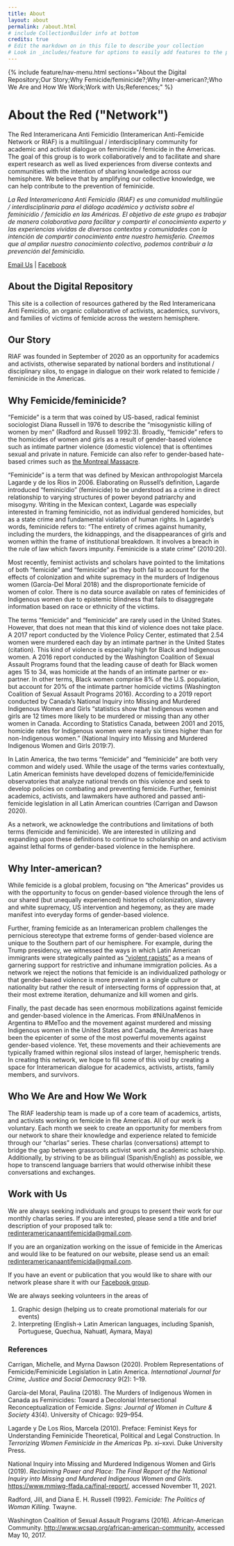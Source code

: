 ```yaml
---
title: About
layout: about
permalink: /about.html
# include CollectionBuilder info at bottom
credits: true
# Edit the markdown on in this file to describe your collection
# Look in _includes/feature for options to easily add features to the page
---
```


{% include feature/nav-menu.html sections="About the Digital Repository;Our Story;Why Femicide/feminicide?;Why Inter-american?;Who We Are and How We Work;Work with Us;References;" %}

# About the Red ("Network")

The Red Interamericana Anti Femicidio (Interamerican Anti-Femicide Network or RIAF) is a multilingual / interdisciplinary community for academic and activist dialogue on feminicide / femicide in the Americas. The goal of this group is to work collaboratively and to facilitate and share expert research as well as lived experiences from diverse contexts and communities with the intention of sharing knowledge across our hemisphere. We believe that by amplifying our collective knowledge, we can help contribute to the prevention of feminicide.

*La Red Interamericana Anti Femicidio (RIAF) es una comunidad multilingüe / interdisciplinaria para el diálogo académico y activista sobre el feminicidio / femicidio en las Américas. El objetivo de este grupo es trabajar de manera colaborativa para facilitar y compartir el conocimiento experto y las experiencias vividas de diversos contextos y comunidades con la intención de compartir conocimiento entre nuestro hemisferio. Creemos que al ampliar nuestro conocimiento colectivo, podemos contribuir a la prevención del feminicidio.*

[Email Us](mailto:redinteramericanaantifemicida@gmail.com)      |
[Facebook](https://www.facebook.com/groups/369231124607099)


## About the Digital Repository

This site is a collection of resources gathered by the Red Interamericana Anti Femicidio, an organic collaborative of activists, academics, survivors, and families of victims of femicide across the western hemisphere. 


## Our Story

RIAF was founded in September of 2020 as an opportunity for academics and activists, otherwise separated by national borders and institutional / disciplinary silos, to engage in dialogue on their work related to femicide / feminicide in the Americas.

## Why Femicide/feminicide?

“Femicide” is a term that was coined by US-based, radical feminist sociologist Diana Russell in 1976 to describe the “misogynistic killing of women by men” (Radford and Russell 1992:3). Broadly, “femicide” refers to the homicides of women and girls as a result of gender-based violence such as intimate partner violence (domestic violence) that is oftentimes sexual and private in nature. Femicide can also refer to gender-based hate-based crimes such as [the Montreal Massacre](https://www.femicideincanada.ca/about/history/montreal).

“Feminicide” is a term that was defined by Mexican anthropologist Marcela Lagarde y de los Rios in 2006. Elaborating on Russell’s definition, Lagarde introduced “feminicidio” (feminicide) to be understood as a crime in direct relationship to varying structures of power beyond patriarchy and misogyny. Writing in the Mexican context, Lagarde was especially interested in framing feminicidio, not as individual gendered homicides, but as a state crime and fundamental violation of human rights. In Lagarde’s words, feminicide refers to: “The entirety of crimes against humanity, including the murders, the kidnappings, and the disappearances of girls and women within the frame of institutional breakdown. It involves a breach in the rule of law which favors impunity. Feminicide is a state crime” (2010:20).

Most recently, feminist activists and scholars have pointed to the limitations of both “femicide” and “feminicide” as they both fail to account for the effects of colonization and white supremacy in the murders of Indigenous women (García-Del Moral 2018) and the disproportionate femicide of women of color. There is no data source available on rates of feminicides of Indigenous women due to epistemic blindness that fails to disaggregate information based on race or ethnicity of the victims.

The terms “femicide” and “feminicide” are rarely used in the United States. However, that does not mean that this kind of violence does not take place. A 2017 report conducted by the Violence Policy Center, estimated that 2.54 women were murdered each day by an intimate partner in the United States (citation). This kind of violence is especially high for Black and Indigenous women. A 2016 report conducted by the Washington Coalition of Sexual Assault Programs found that the leading cause of death for Black women ages 15 to 34, was homicide at the hands of an intimate partner or ex-partner. In other terms, Black women comprise 8% of the U.S. population, but account for 20% of the intimate partner homicide victims (Washington Coalition of Sexual Assault Programs 2016). According to a 2019 report conducted by Canada’s National Inquiry into Missing and Murdered Indigenous Women and Girls “statistics show that Indigenous women and girls are 12 times more likely to be murdered or missing than any other women in Canada. According to Statistics Canada, between 2001 and 2015, homicide rates for Indigenous women were nearly six times higher than for non-Indigenous women.” (National Inquiry into Missing and Murdered Indigenous Women and Girls  2019:7).

In Latin America, the two terms “femicide” and “feminicide” are both very common and widely used. While the usage of the terms varies contextually, Latin American feminists have developed dozens of femicide/feminicide observatories that analyze national trends on this violence and seek to develop policies on combating and preventing femicide. Further, feminist academics, activists, and lawmakers have authored and passed anti-femicide legislation in all Latin American countries (Carrigan and Dawson 2020).

As a network, we acknowledge the contributions and limitations of both terms (femicide and feminicide). We are interested in utilizing and expanding upon these definitions to continue to scholarship on and activism against lethal forms of gender-based violence in the hemisphere.

## Why Inter-american? 

While femicide is a global problem, focusing on “the Americas” provides us with the opportunity to focus on gender-based violence through the lens of our shared (but unequally experienced) histories of colonization, slavery and white supremacy, US intervention and hegemony, as they are made manifest into everyday forms of gender-based violence.

Further, framing femicide as an Interamerican problem challenges the pernicious stereotype that extreme forms of gender-based violence are unique to the Southern part of our hemisphere. For example, during the Trump presidency, we witnessed the ways in which Latin American immigrants were strategically painted as [“violent rapists”](https://www.bbc.com/news/av/world-us-canada-37230916) as a means of garnering support for restrictive and inhumane immigration policies. As a network we reject the notions that femicide is an individualized pathology or that gender-based violence is more prevalent  in a single culture or nationality but rather the result of intersecting forms of oppression that, at their most extreme iteration, dehumanize and kill women and girls.

Finally, the past decade has seen enormous mobilizations against femicide and gender-based violence in the Americas. From #NiUnaMenos in Argentina to #MeToo and the movement against murdered and missing Indigenous women in the United States and Canada, the Americas have been the epicenter of some of the most powerful movements against gender-based violence. Yet, these movements and their achievements are typically framed within regional silos instead of larger, hemispheric trends. In creating this network, we hope to fill some of this void by creating a space for Interamerican dialogue for academics, activists, artists, family members, and survivors.  

## Who We Are and How We Work

The RIAF leadership team is made up of a core team of academics, artists, and activists working on femicide in the Americas. All of our work is voluntary. Each month we seek to create an opportunity for members from our network to share their knowledge and experience related to femicide through our “charlas” series. These charlas (conversations) attempt to bridge the gap between grassroots activist work and academic scholarship. Additionally, by striving to be as bilingual (Spanish/English) as possible, we hope to transcend language barriers that would otherwise inhibit these conversations and exchanges.

## Work with Us

We are always seeking individuals and groups to present their work for our monthly charlas series. If you are interested, please send a title and brief description of your proposed talk to: redinteramericanaantifemicida@gmail.com.

If you are an organization working on the issue of femicide in the Americas and would like to be featured on our website, please send us an email: redinteramericanaantifemicida@gmail.com.

If you have an event or publication that you would like to share with our network please share it with our [Facebook group](https://www.facebook.com/groups/369231124607099).

We are always seeking volunteers in the areas of
1. Graphic design (helping us to create promotional materials for our events)
2. Interpreting (English→ Latin American languages, including Spanish, Portuguese, Quechua, Nahuatl, Aymara, Maya)

### References 
Carrigan, Michelle, and Myrna Dawson (2020). Problem Representations of Femicide/Feminicide Legislation in Latin America. *International Journal for Crime, Justice and Social Democracy* 9(2): 1–19.

García-del Moral, Paulina (2018). The Murders of Indigenous Women in Canada as Feminicides: Toward a Decolonial Intersectional Reconceptualization of Femicide. *Signs: Journal of Women in Culture & Society* 43(4). University of Chicago: 929–954.

Lagarde y De Los Rios, Marcela (2010). Preface: Feminist Keys for Understanding Feminicide Theoretical, Political and Legal Construction. In *Terrorizing Women Feminicide in the Americas* Pp. xi–xxvi. Duke University Press.

National Inquiry into Missing and Murdered Indigenous Women and Girls (2019). *Reclaiming Power and Place: The Final Report of the National Inquiry into Missing and Murdered Indigenous Women and Girls.* https://www.mmiwg-ffada.ca/final-report/, accessed November 11, 2021.

Radford, Jill, and Diana E. H. Russell (1992). *Femicide: The Politics of Woman Killing.* Twayne.

Washington Coalition of Sexual Assault Programs (2016). African-American Community. http://www.wcsap.org/african-american-community, accessed May 10, 2017.


